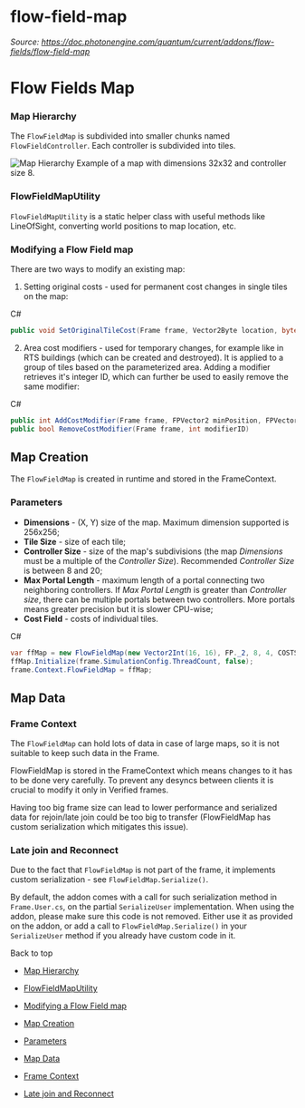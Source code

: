 # flow-field-map

_Source: https://doc.photonengine.com/quantum/current/addons/flow-fields/flow-field-map_

# Flow Fields Map

### Map Hierarchy

The `FlowFieldMap` is subdivided into smaller chunks named `FlowFieldController`. Each controller is subdivided into tiles.

![Map Hierarchy](/docs/img/quantum/v2/addons/flow-fields/map-hierarchy-1.png)
Example of a map with dimensions 32x32 and controller size 8.
### FlowFieldMapUtility

`FlowFieldMapUtility` is a static helper class with useful methods like LineOfSight, converting world positions to map location, etc.

### Modifying a Flow Field map

There are two ways to modify an existing map:

1. Setting original costs - used for permanent cost changes in single tiles on the map:

C#

```csharp
public void SetOriginalTileCost(Frame frame, Vector2Byte location, byte cost)

```

2. Area cost modifiers - used for temporary changes, for example like in RTS buildings (which can be created and destroyed). It is applied to a group of tiles based on the parameterized area. Adding a modifier retrieves it's integer ID, which can further be used to easily remove the same modifier:

C#

```csharp
public int AddCostModifier(Frame frame, FPVector2 minPosition, FPVector2 maxPosition, byte cost)
public bool RemoveCostModifier(Frame frame, int modifierID)

```

## Map Creation

The `FlowFieldMap` is created in runtime and stored in the FrameContext.

### Parameters

- **Dimensions** \- (X, Y) size of the map. Maximum dimension supported is 256x256;
- **Tile Size** \- size of each tile;
- **Controller Size** \- size of the map's subdivisions (the map _Dimensions_ must be a multiple of the _Controller Size_). Recommended _Controller Size_ is between 8 and 20;
- **Max Portal Length** \- maximum length of a portal connecting two neighboring controllers. If _Max Portal Length_ is greater than _Controller size_, there can be multiple portals between two controllers. More portals means greater precision but it is slower CPU-wise;
- **Cost Field** \- costs of individual tiles.

C#

```csharp
var ffMap = new FlowFieldMap(new Vector2Int(16, 16), FP._2, 8, 4, COSTS);
ffMap.Initialize(frame.SimulationConfig.ThreadCount, false);
frame.Context.FlowFieldMap = ffMap;

```

## Map Data

### Frame Context

The `FlowFieldMap` can hold lots of data in case of large maps, so it is not suitable to keep such data in the Frame.

FlowFieldMap is stored in the FrameContext which means changes to it has to be done very carefully. To prevent any desyncs between clients it is crucial to modify it only in Verified frames.

Having too big frame size can lead to lower performance and serialized data for rejoin/late join could be too big to transfer (FlowFieldMap has custom serialization which mitigates this issue).

### Late join and Reconnect

Due to the fact that `FlowFieldMap` is not part of the frame, it implements custom serialization - see `FlowFieldMap.Serialize()`.

By default, the addon comes with a call for such serialization method in `Frame.User.cs`, on the partial `SerializeUser` implementation. When using the addon, please make sure this code is not removed. Either use it as provided on the addon, or add a call to `FlowFieldMap.Serialize()` in your `SerializeUser` method if you already have custom code in it.

Back to top

- [Map Hierarchy](#map-hierarchy)
- [FlowFieldMapUtility](#flowfieldmaputility)
- [Modifying a Flow Field map](#modifying-a-flow-field-map)

- [Map Creation](#map-creation)

- [Parameters](#parameters)

- [Map Data](#map-data)
- [Frame Context](#frame-context)
- [Late join and Reconnect](#late-join-and-reconnect)